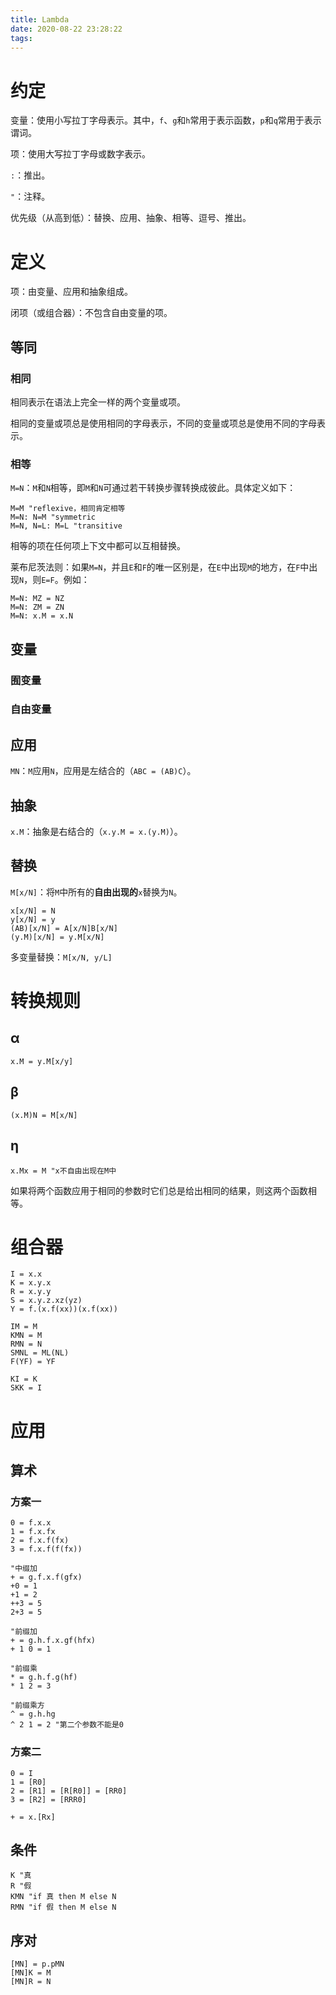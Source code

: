 ```yaml
---
title: Lambda
date: 2020-08-22 23:28:22
tags:
---
```


# 约定

变量：使用小写拉丁字母表示。其中，`f`、`g`和`h`常用于表示函数，`p`和`q`常用于表示谓词。

项：使用大写拉丁字母或数字表示。

`:`：推出。

`"`：注释。

优先级（从高到低）：替换、应用、抽象、相等、逗号、推出。

# 定义

项：由变量、应用和抽象组成。

闭项（或组合器）：不包含自由变量的项。

## 等同

### 相同

相同表示在语法上完全一样的两个变量或项。

相同的变量或项总是使用相同的字母表示，不同的变量或项总是使用不同的字母表示。

### 相等

`M=N`：`M`和`N`相等，即`M`和`N`可通过若干转换步骤转换成彼此。具体定义如下：

```
M=M "reflexive，相同肯定相等
M=N: N=M "symmetric
M=N, N=L: M=L "transitive
```

相等的项在任何项上下文中都可以互相替换。

莱布尼茨法则：如果`M=N`，并且`E`和`F`的唯一区别是，在`E`中出现`M`的地方，在`F`中出现`N`，则`E=F`。例如：

```
M=N: MZ = NZ
M=N: ZM = ZN
M=N: x.M = x.N
```

## 变量

### 囿变量

### 自由变量

## 应用

`MN`：`M`应用`N`，应用是左结合的（`ABC = (AB)C`）。

## 抽象

`x.M`：抽象是右结合的（`x.y.M = x.(y.M)`）。

## 替换

`M[x/N]`：将`M`中所有的**自由出现的**`x`替换为`N`。

```
x[x/N] = N
y[x/N] = y
(AB)[x/N] = A[x/N]B[x/N]
(y.M)[x/N] = y.M[x/N]
```

多变量替换：`M[x/N, y/L]`

# 转换规则

## α

```
x.M = y.M[x/y]
```

## β

```
(x.M)N = M[x/N]
```

## η

```
x.Mx = M "x不自由出现在M中
```

如果将两个函数应用于相同的参数时它们总是给出相同的结果，则这两个函数相等。

# 组合器

```
I = x.x
K = x.y.x
R = x.y.y
S = x.y.z.xz(yz)
Y = f.(x.f(xx))(x.f(xx))

IM = M
KMN = M
RMN = N
SMNL = ML(NL)
F(YF) = YF

KI = K
SKK = I
```

# 应用

## 算术

### 方案一

```
0 = f.x.x
1 = f.x.fx
2 = f.x.f(fx)
3 = f.x.f(f(fx))

"中缀加
+ = g.f.x.f(gfx)
+0 = 1
+1 = 2
++3 = 5
2+3 = 5

"前缀加
+ = g.h.f.x.gf(hfx)
+ 1 0 = 1

"前缀乘
* = g.h.f.g(hf)
* 1 2 = 3

"前缀乘方
^ = g.h.hg
^ 2 1 = 2 "第二个参数不能是0
```

### 方案二

```
0 = I
1 = [R0]
2 = [R1] = [R[R0]] = [RR0]
3 = [R2] = [RRR0]

+ = x.[Rx]
```

## 条件

```
K "真
R "假
KMN "if 真 then M else N
RMN "if 假 then M else N
```

## 序对

```
[MN] = p.pMN
[MN]K = M
[MN]R = N
```

